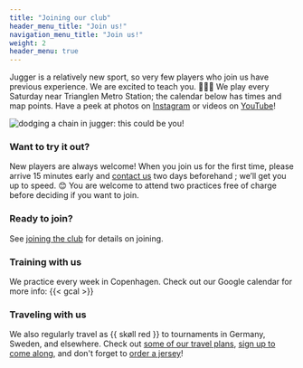 ```yaml
---
title: "Joining our club"
header_menu_title: "Join us!"
navigation_menu_title: "Join us!"
weight: 2
header_menu: true
---
```


Jugger is a relatively new sport, so very few players who join us have previous experience. We are excited to teach you. 🧑🏽‍🏫 We play every Saturday near Trianglen Metro Station; the calendar below has times and map points. Have a peek at photos on [Instagram](https://www.instagram.com/juggercph/) or videos on [YouTube](https://www.youtube.com/JuggerCopenhagen/)!

![dodging a chain in jugger: this could be you!](images/chainclash.jpg)

### Want to try it out?
New players are always welcome! When you join us for the first time, please arrive 15 minutes early and [contact us](/#contact) two days beforehand ; we’ll get you up to speed. 😊 You are welcome to attend two practices free of charge before deciding if you want to join.

### Ready to join?
See [joining the club](joining) for details on joining.

### Training with us
We practice every week in Copenhagen. Check out our Google calendar for more info:
{{< gcal >}}

### Traveling with us
We also regularly travel as {{ skøll red }} to tournaments in Germany, Sweden, and elsewhere. Check out [some of our travel plans](https://juggercph.notion.site/Tournament-Plans-b9adb6d7f64d43b1ad6695d043619718), [sign up to come along](https://forms.gle/2Q4bj4hBneLnrxtBA), and don't forget to [order a jersey](https://tinyurl.com/skolljersey)!